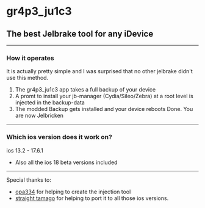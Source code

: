 # gr4p3_ju1c3
## The best Jelbrake tool for any iDevice
---
### How it operates
It is actually pretty simple and I was surprised that no other jelbrake didn't use this method.
1. The gr4p3_ju1c3 app takes a full backup of your device
2. A promt to install your jb-manager (Cydia/Sileo/Zebra) at a root level is injected in the backup-data
3. The modded Backup gets installed and your device reboots
  Done. You are now Jelbricken
---
### Which ios version does it work on?
ios 13.2 - 17.6.1
  - Also all the ios 18 beta versions included
---
Special thanks to:
- [opa334](https://x.com/opa334dev) for helping to create the injection tool
- [straight tamago](https://x.com/straight_tamago) for helping to port it to all those ios versions.
